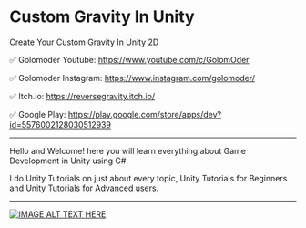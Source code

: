 # Custom Gravity In Unity
Create Your Custom Gravity In Unity 2D

✅ Golomoder Youtube: https://www.youtube.com/c/GolomOder

✅ Golomoder Instagram: https://www.instagram.com/golomoder/

✅ Itch.io: https://reversegravity.itch.io/

✅ Google Play: https://play.google.com/store/apps/dev?id=5576002128030512939

--------------------------------------------------------------------
Hello and Welcome!
here you will learn everything about Game Development in Unity using C#.

I do Unity Tutorials on just about every topic, Unity Tutorials for Beginners and Unity Tutorials for Advanced users.

--------------------------------------------------------------------

[![IMAGE ALT TEXT HERE](http://img.youtube.com/vi/gkprZtZUj6E/0.jpg)](http://www.youtube.com/watch?v=gkprZtZUj6E)
